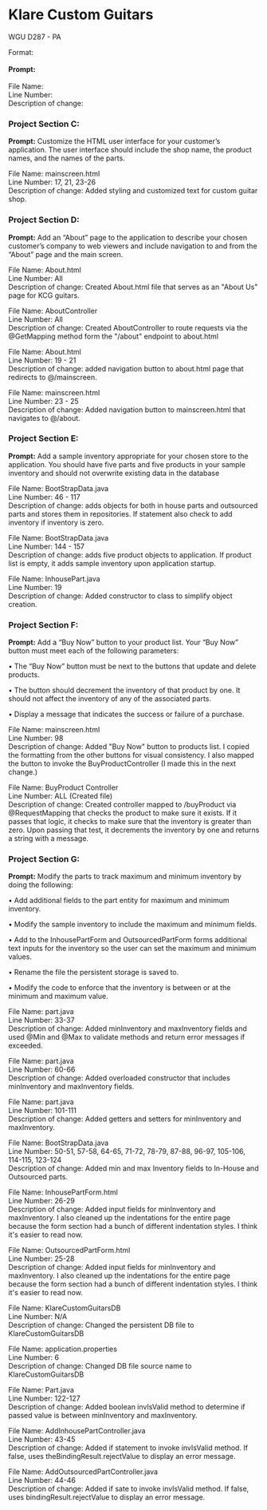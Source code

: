 <h1>Klare Custom Guitars</h1>
<p></p>
<p>WGU D287 - PA</p>


Format: <br><br>
<strong>Prompt:</strong> <br> <br>
File Name: <br>
Line Number: <br>
Description of change:


<h3>Project Section C:</h3>

<strong>Prompt:</strong> Customize the HTML user interface for your customer’s application. The user interface should include the shop name, the product names, and the names of the parts.

File Name: mainscreen.html <br>
Line Number: 17, 21, 23-26 <br>
Description of change: Added styling and customized text for custom guitar shop.

<h3>Project Section D:</h3>

<strong>Prompt:</strong> Add an “About” page to the application to describe your chosen customer’s company to web viewers and include navigation to and from the “About” page and the main screen.

File Name: About.html <br>
Line Number: All <br>
Description of change: Created About.html file that serves as an "About Us" page for KCG guitars.

File Name: AboutController <br>
Line Number: All <br>
Description of change: Created AboutController to route requests via the @GetMapping method form the "/about" endpoint to about.html

File Name: About.html <br>
Line Number: 19 - 21 <br>
Description of change: added navigation button to about.html page that redirects to @/mainscreen.

File Name: mainscreen.html <br>
Line Number: 23 - 25 <br>
Description of change: Added navigation button to mainscreen.html that navigates to @/about.

<h3> Project Section E:</h3>

<strong>Prompt:</strong> Add a sample inventory appropriate for your chosen store to the application. You should have five parts and five products in your sample inventory and should not overwrite existing data in the database

File Name: BootStrapData.java <br>
Line Number: 46 - 117 <br>
Description of change: adds objects for both in house parts and outsourced parts and stores them in repositories. If statement also check to add inventory if inventory is zero.

File Name: BootStrapData.java <br>
Line Number: 144 - 157 <br>
Description of change: adds five product objects to application.  If product list is empty, it adds sample inventory upon application startup.

File Name: InhousePart.java <br>
Line Number: 19 <br>
Description of change: Added constructor to class to simplify object creation.

<h3>Project Section F:</h3>

<strong>Prompt:</strong> Add a “Buy Now” button to your product list. Your “Buy Now” button must meet each of the following parameters:

•   The “Buy Now” button must be next to the buttons that update and delete products.

•   The button should decrement the inventory of that product by one. It should not affect the inventory of any of the associated parts.

•   Display a message that indicates the success or failure of a purchase.

File Name: mainscreen.html <br>
Line Number: 98 <br>
Description of change: Added "Buy Now" button to products list.  I copied the formatting from the other buttons for visual consistency.  I also mapped the button to invoke the BuyProductController (I made this in the next change.)

File Name: BuyProduct Controller <br>
Line Number: ALL (Created file) <br>
Description of change:  Created controller mapped to /buyProduct via @RequestMapping that checks the product to make sure it exists.  If it passes that logic, it checks to make sure that the inventory is greater than zero.  Upon passing that test, it decrements the inventory by one and returns a string with a message.

<h3>Project Section G:</h3>

<strong>Prompt:</strong> Modify the parts to track maximum and minimum inventory by doing the following:

•   Add additional fields to the part entity for maximum and minimum inventory.

•   Modify the sample inventory to include the maximum and minimum fields.

•   Add to the InhousePartForm and OutsourcedPartForm forms additional text inputs for the inventory so the user can set the maximum and minimum values.

•   Rename the file the persistent storage is saved to.

•   Modify the code to enforce that the inventory is between or at the minimum and maximum value.

File Name: part.java <br>
Line Number: 33-37 <br>
Description of change:  Added minInventory and maxInventory fields and used @Min and @Max to validate methods and return error messages if exceeded.

File Name: part.java <br>
Line Number: 60-66 <br>
Description of change:  Added overloaded constructor that includes minInventory and maxInventory fields.

File Name: part.java <br>
Line Number: 101-111 <br>
Description of change:  Added getters and setters for minInventory and maxInventory.

File Name: BootStrapData.java <br>
Line Number: 50-51, 57-58, 64-65, 71-72, 78-79, 87-88, 96-97, 105-106, 114-115, 123-124 <br>
Description of change:  Added min and max Inventory fields to In-House and Outsourced parts.

File Name: InhousePartForm.html <br>
Line Number: 26-29 <br>
Description of change: Added input fields for minInventory and maxInventory.  I also cleaned up the indentations for the entire page because the form section had a bunch of different indentation styles.  I think it's easier to read now.

File Name: OutsourcedPartForm.html <br>
Line Number: 25-28 <br>
Description of change: Added input fields for minInventory and maxInventory.  I also cleaned up the indentations for the entire page because the form section had a bunch of different indentation styles.  I think it's easier to read now.

File Name: KlareCustomGuitarsDB <br>
Line Number: N/A <br>
Description of change:  Changed the persistent DB file to KlareCustomGuitarsDB

File Name: application.properties <br>
Line Number: 6 <br>
Description of change:  Changed DB file source name to KlareCustomGuitarsDB

File Name: Part.java <br>
Line Number: 122-127 <br>
Description of change:  Added boolean invIsValid method to determine if passed value is between minInventory and maxInventory.

File Name: AddInhousePartController.java <br>
Line Number: 43-45 <br>
Description of change:  Added if statement to invoke invIsValid method.  If false, uses theBindingResult.rejectValue to display an error message.

File Name: AddOutsourcedPartController.java <br>
Line Number: 44-46 <br>
Description of change:  Added if sate to invoke invIsValid method.  If false, uses bindingResult.rejectValue to display an error message.





